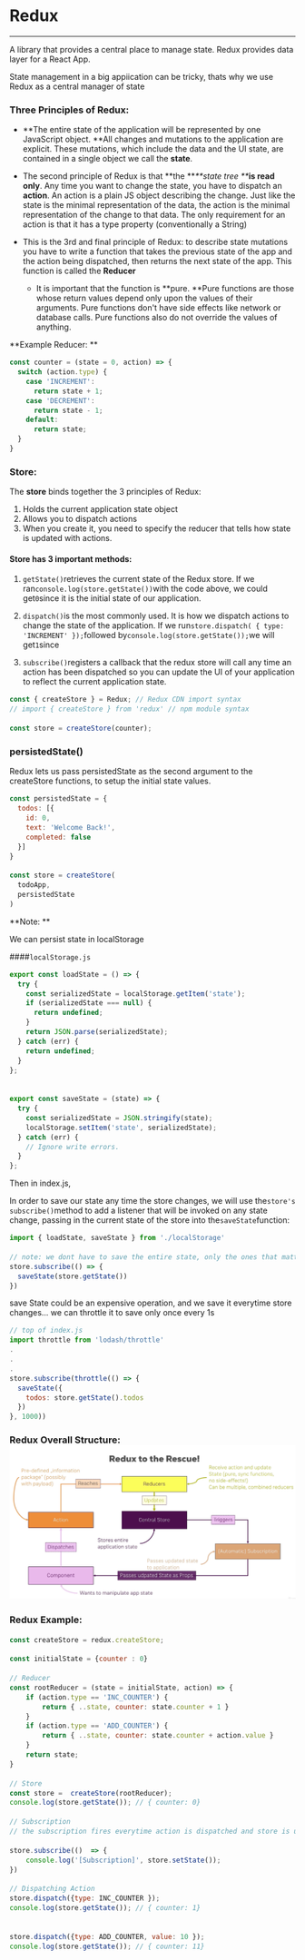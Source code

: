 # Redux

---

A library that provides a central place to manage state. Redux provides data layer for a React App.

State management in a big appiication can be tricky, thats why we use Redux as a central manager of state

### Three Principles of Redux:

* **The entire state of the application will be represented by one JavaScript object. **All changes and mutations to the application are explicit. These mutations, which include the data and the UI state, are contained in a single object we call the **state**.

* The second principle of Redux is that **the **_**state tree **_**is read only**. Any time you want to change the state, you have to dispatch an **action**. An action is a plain JS object describing the change. Just like the state is the minimal representation of the data, the action is the minimal representation of the change to that data. The only requirement for an action is that it has a type property \(conventionally a String\)

* This is the 3rd and final principle of Redux: to describe state mutations you have to write a function that takes the previous state of the app and the action being dispatched, then returns the next state of the app. This function is called the **Reducer**

  * It is important that the function is **pure. **Pure functions are those whose return values depend only upon the values of their arguments. Pure functions don't have side effects like network or database calls. Pure functions also do not override the values of anything.

**Example Reducer: **

```js
const counter = (state = 0, action) => {
  switch (action.type) {
    case 'INCREMENT':
      return state + 1;
    case 'DECREMENT':
      return state - 1;
    default:
      return state;
  }
}
```

### Store:

The **store** binds together the 3 principles of Redux:

1. Holds the current application state object
2. Allows you to dispatch actions
3. When you create it, you need to specify the reducer that tells how state is updated with actions.

#### Store has 3 important methods:

1. `getState()`retrieves the current state of the Redux store. If we ran`console.log(store.getState())`with the code above, we could get`0`since it is the initial state of our application.

2. `dispatch()`is the most commonly used. It is how we dispatch actions to change the state of the application. If we run`store.dispatch( { type: 'INCREMENT' });`followed by`console.log(store.getState());`we will get`1`since

3. `subscribe()`registers a callback that the redux store will call any time an action has been dispatched so you can update the UI of your application to reflect the current application state.

```js
const { createStore } = Redux; // Redux CDN import syntax
// import { createStore } from 'redux' // npm module syntax

const store = createStore(counter);
```

### persistedState\(\)

Redux lets us pass persistedState as the second argument to the createStore functions, to setup the initial state values.

```js
const persistedState = {
  todos: [{
    id: 0,
    text: 'Welcome Back!',
    completed: false
  }]
}

const store = createStore(
  todoApp,
  persistedState
)
```

**Note: **

We can persist state in localStorage

\#\#\#\#`localStorage.js`

```js
export const loadState = () => {
  try {
    const serializedState = localStorage.getItem('state');
    if (serializedState === null) {
      return undefined;
    }
    return JSON.parse(serializedState);
  } catch (err) {
    return undefined;
  }
};


export const saveState = (state) => {
  try {
    const serializedState = JSON.stringify(state);
    localStorage.setItem('state', serializedState);
  } catch (err) {
    // Ignore write errors.
  }
};
```

Then in index.js,

In order to save our state any time the store changes, we will use the`store's subscribe()`method to add a listener that will be invoked on any state change, passing in the current state of the store into the`saveState`function:

```js
import { loadState, saveState } from './localStorage'

// note: we dont have to save the entire state, only the ones that matter. 
store.subscribe(() => {
  saveState(store.getState())
})
```

save State could be an expensive operation, and we save it everytime store changes... we can throttle it to save only once every 1s

```js
// top of index.js
import throttle from 'lodash/throttle'
.
.
.
store.subscribe(throttle(() => {
  saveState({
    todos: store.getState().todos
  })
}, 1000))
```

### Redux Overall Structure: ![](/assets/redux.png)

### Redux Example:

```js
const createStore = redux.createStore;

const initialState = {counter : 0}

// Reducer
const rootReducer = (state = initialState, action) => {
    if (action.type == 'INC_COUNTER') {
        return { ..state, counter: state.counter + 1 }
    }
    if (action.type == 'ADD_COUNTER') {
        return { ..state, counter: state.counter + action.value }
    }
    return state; 
}

// Store 
const store =  createStore(rootReducer);
console.log(store.getState()); // { counter: 0}

// Subscription 
// the subscription fires everytime action is dispatched and store is updated

store.subscribe(()  => {
    console.log('[Subscription]', store.setState()); 
})

// Dispatching Action
store.dispatch({type: INC_COUNTER });
console.log(store.getState()); // { counter: 1}


store.dispatch({type: ADD_COUNTER, value: 10 });
console.log(store.getState()); // { counter: 11}
```



